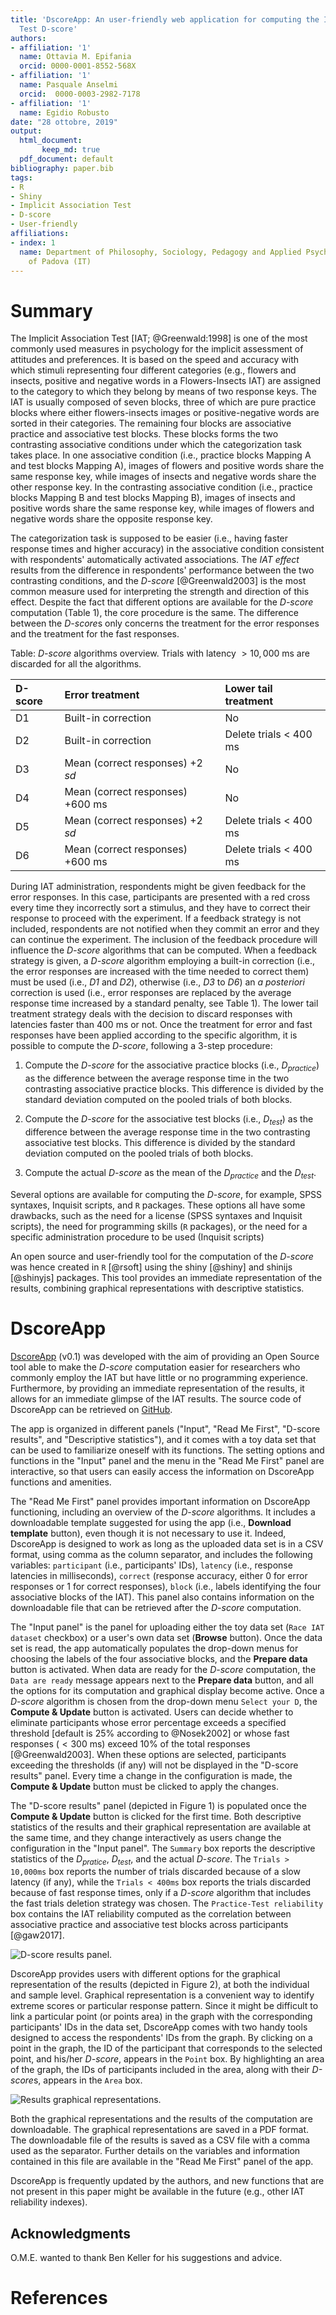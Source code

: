 ```yaml
---
title: 'DscoreApp: An user-friendly web application for computing the Implicit Association
  Test D-score'
authors:
- affiliation: '1'
  name: Ottavia M. Epifania
  orcid: 0000-0001-8552-568X
- affiliation: '1'
  name: Pasquale Anselmi
  orcid:  0000-0003-2982-7178
- affiliation: '1'
  name: Egidio Robusto
date: "28 ottobre, 2019"
output: 
  html_document:
       keep_md: true
  pdf_document: default
bibliography: paper.bib
tags:
- R
- Shiny
- Implicit Association Test
- D-score
- User-friendly
affiliations:
- index: 1
  name: Department of Philosophy, Sociology, Pedagogy and Applied Psychology, University
    of Padova (IT)
---
```



# Summary

The Implicit Association Test [IAT; @Greenwald:1998] is one of the most commonly used measures in psychology for the implicit assessment of attitudes and preferences. It is based on the speed and accuracy with which stimuli representing four different categories (e.g., flowers and insects, positive and negative words in a Flowers-Insects IAT) are assigned to the category to which they belong by means of two response keys. The IAT is usually composed of seven blocks, three of which are pure practice blocks where either flowers-insects images or positive-negative words are sorted in their categories. The remaining four blocks are associative practice and associative test blocks. These blocks forms the two contrasting associative conditions under which the categorization task takes place. In one associative condition (i.e., practice blocks Mapping A and test blocks Mapping A), images of flowers and positive words share the same response key, while images of insects and negative words share the other response key. In the contrasting associative condition (i.e., practice blocks Mapping B and test blocks Mapping B), images of insects and positive words share the same response key, while images of flowers and negative words share the opposite response key. 

The categorization task is supposed to be easier (i.e., having faster response times and higher accuracy) in the associative condition consistent with respondents' automatically activated associations. The *IAT effect* results from the difference in respondents' performance between the two contrasting conditions, and the *D-score* [@Greenwald2003] is the most common measure used for interpreting the strength and direction of this effect. Despite the fact that different options are available for the *D-score* computation (Table 1), the core procedure is the same. The difference between the *D-score*s only concerns the treatment for the error responses and the treatment for the fast responses. 

Table: *D-score* algorithms overview. Trials with latency $> 10,000$ ms are discarded for all the algorithms.


| D-score | Error treatment                         | Lower tail treatment     |
| :------ | :-------------------------------------- | :----------------------- |
| D1      | Built-in correction                     | No                       |
| D2      | Built-in correction                     | Delete trials $<$ 400 ms |
| D3      | Mean (correct responses) $+ 2$ *sd*     | No                       |
| D4      | Mean (correct responses) $+ 600$ ms     | No                       |
| D5      | Mean (correct responses) $+ 2$ *sd*     | Delete trials $<$ 400 ms |
| D6      | Mean (correct responses) $+ 600$ ms     | Delete trials $<$ 400 ms | 


During IAT administration, respondents might be given feedback for the error responses. In this case, participants are presented with a red cross every time they incorrectly sort a stimulus, and they have to correct their response to proceed with the experiment. If a feedback strategy is not included, respondents are not notified when they commit an error and they can continue the experiment. The inclusion of the feedback procedure will influence the *D-score* algorithms that can be computed. When a feedback strategy is given, a *D-score* algorithm employing a built-in correction (i.e., the error responses are increased with the time needed to correct them) must be used (i.e., *D1* and *D2*), otherwise (i.e., *D3* to *D6*) an *a posteriori* correction is used (i.e., error responses are replaced by the average response time increased by a standard penalty, see Table 1). The lower tail treatment strategy deals with the decision to discard responses with latencies faster than $400$ ms or not. Once the treatment for error and fast responses have been applied according to the specific algorithm, it is possible to compute the *D-score*, following a 3-step procedure: 

1. Compute the *D-score* for the associative practice blocks (i.e., $D_{practice}$) as the difference between the average response time in the two contrasting associative practice blocks. This difference is divided by the standard deviation computed on the pooled trials of both blocks.

2. Compute the *D-score* for the associative test blocks (i.e., $D_{test}$) as the difference between the average response time in the two contrasting associative test blocks. This difference is divided by the standard deviation computed on the pooled trials of both blocks.

3. Compute the actual *D-score* as the mean of the $D_{practice}$ and the $D_{test}$.

Several options are available for computing the *D-score*, for example, SPSS syntaxes, Inquisit scripts, and `R` packages. These options all have some drawbacks, such as the need for a license (SPSS syntaxes and Inquisit scripts), the need for programming skills (`R` packages), or the need for a specific administration procedure to be used (Inquisit scripts) 


An open source and user-friendly tool for the computation of the *D-score* was hence created in `R` [@rsoft] using the shiny [@shiny] and shinijs [@shinyjs] packages. This tool provides an immediate representation of the results, combining graphical representations with descriptive statistics. 

# DscoreApp

[DscoreApp](http://fisppa.psy.unipd.it/DscoreApp/) (v0.1) was developed with the aim of providing an Open Source tool able to make the *D-score* computation easier for researchers who commonly employ the IAT but have little or no programming experience. Furthermore, by providing an immediate representation of the results, it allows for an immediate glimpse of the IAT results. The source code of DscoreApp can be retrieved on [GitHub](https://github.com/OttaviaE/DscoreApp).

The app is organized in different panels ("Input", "Read Me First", "D-score results", and "Descriptive statistics"), and it comes with a toy data set that can be used to familiarize oneself with its functions. The setting options and functions in the "Input" panel and the menu in the "Read Me First" panel are interactive, so that users can easily access the information on DscoreApp functions and amenities. 

The "Read Me First" panel provides important information on DscoreApp functioning, including an overview of the *D-score* algorithms. It includes a downloadable template suggested for using the app (i.e., **Download template** button), even though it is not necessary to use it. Indeed, DscoreApp is designed to work as long as the uploaded data set is in a CSV format, using comma as the column separator, and includes the following variables: `participant` (i.e., participants' IDs), `latency` (i.e., response latencies in milliseconds), `correct` (response accuracy, either 0 for error responses or 1 for correct responses), `block` (i.e., labels identifying the four associative blocks of the IAT). This panel also contains information on the downloadable file that can be retrieved after the *D-score* computation. 


The "Input panel" is the panel for uploading either the toy data set (`Race IAT dataset` checkbox) or a user's own data set (**Browse** button). Once the data set is read, the app automatically populates the drop-down menus for choosing the labels of the four associative blocks, and the **Prepare data** button is activated. When data are ready for the *D-score* computation, the `Data are ready` message appears next to the **Prepare data** button, and all the options for its computation and graphical display become active. Once a *D-score* algorithm is chosen from the drop-down menu `Select your D`, the **Compute & Update** button is activated. Users can decide whether to eliminate participants whose error percentage exceeds a specified threshold [default is 25% according to @Nosek2002] or whose fast responses ($< 300$ ms) exceed 10% of the total responses [@Greenwald2003]. When these options are selected, participants exceeding the thresholds (if any) will not be displayed in the "D-score results" panel. Every time a change in the configuration is made, the **Compute & Update** button must be clicked to apply the changes. 

The "D-score results" panel (depicted in Figure 1) is populated once the **Compute & Update** button is clicked for the first time. Both descriptive statistics of the results and their graphical representation are available at the same time, and they change interactively as users change the configuration in the "Input panel". The `Summary` box reports the descriptive statistics of the $D_{pratice}$, $D_{test}$, and the actual $D$-$score$. The `Trials > 10,000ms` box reports the number of trials discarded because of a slow latency (if any), while the `Trials < 400ms` box reports the trials discarded because of fast response times, only if a *D-score* algorithm that includes the fast trials deletion strategy was chosen. The `Practice-Test reliability` box contains the IAT reliability computed as the correlation between associative practice and associative test blocks across participants [@gaw2017].

![D-score results panel.](results.png)

DscoreApp provides users with different options for the graphical representation of the results (depicted in Figure 2), at both the individual and sample level. Graphical representation is a convenient way to identify extreme scores or particular response pattern. Since it might be difficult to link a particular point (or points area) in the graph with the corresponding participants' IDs in the data set, DscoreApp comes with two handy tools designed to access the respondents' IDs from the graph. By clicking on a point in the graph, the ID of the participant that corresponds to the selected point, and his/her *D-score*, appears in the `Point` box. By highlighting an area of the graph, the IDs of participants included in the area, along with their *D-score*s, appears in the `Area` box.  

![Results graphical representations.](graphs.png)

Both the graphical representations and the results of the computation are downloadable. The graphical representations are saved in a PDF format. The downloadable file of the results is saved as a CSV file with a comma used as the separator. Further details on the variables and information contained in this file are available in the "Read Me First" panel of the app.

DscoreApp is frequently updated by the authors, and new functions that are not present in this paper might be available in the future (e.g., other IAT reliability indexes).

## Acknowledgments

O.M.E. wanted to thank Ben Keller for his suggestions and advice.  

# References
